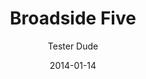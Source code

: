 ---
title: bird thing one
layout: project
date: 2014-01-14
title: Broadside Five
author: Tester Dude
author_link: url
artist: Artist Somebody
artist_link: anotherurl
edition: 13
price: $130
description: Testing using Prose.io to add projects to winterpress
thumbnail: image/broadsides/one/thumb.jpg
available: true
---